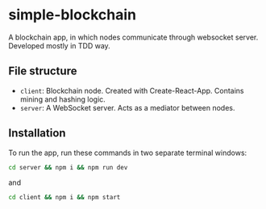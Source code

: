 # simple-blockchain
A blockchain app, in which nodes communicate through websocket server. Developed mostly in TDD way.

## File structure

 - `client`: Blockchain node. Created with Create-React-App. Contains mining and hashing logic.
 - `server`: A WebSocket server. Acts as a mediator between nodes.

## Installation

To run the app, run these commands in two separate terminal windows:
```bash
cd server && npm i && npm run dev
```

and 

```bash
cd client && npm i && npm start
```

